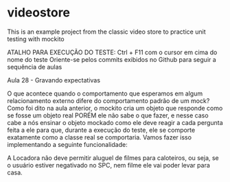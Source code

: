 # videostore
This is an example project from the classic video store to practice unit testing with mockito

ATALHO PARA EXECUÇÃO DO TESTE: Ctrl + F11 com o cursor em cima do nome do teste
Oriente-se pelos commits exibidos no Github para seguir a sequência de aulas

Aula 28 - Gravando expectativas

O que acontece quando o comportamento que esperamos em algum relacionamento externo difere do comportamento padrão de um mock?
Como foi dito na aula anterior, o mockito cria um objeto que responde como se fosse um objeto real PORÉM ele não sabe o que fazer, e nesse caso cabe a nós ensinar o objeto mockado como ele deve reagir a cada pergunta feita a ele para que, durante a execução do teste, ele se comporte exatamente como a classe real se comportaria. Vamos fazer isso implementando a seguinte funcionalidade:

A Locadora não deve permitir aluguel de filmes para caloteiros, ou seja, se o usuário estiver negativado no SPC, nem filme ele vai poder levar para casa.